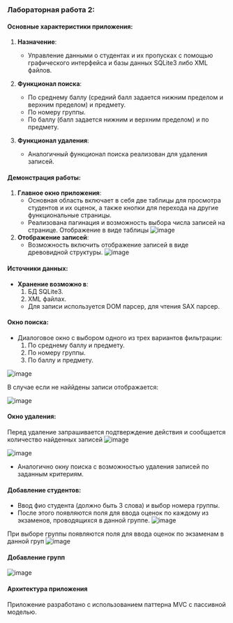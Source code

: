 ### Лабораторная работа 2:

#### Основные характеристики приложения:

1. **Назначение**: 
   - Управление данными о студентах и их пропусках с помощью графического интерфейса и базы данных SQLite3 либо XML файлов.

2. **Функционал поиска**:
   - По среднему баллу (средний балл задается нижним пределом и верхним пределом) и предмету.
   - По номеру группы.
   - По баллу (балл задается нижним и верхним пределом) и по предмету.

3. **Функционал удаления**:
   - Аналогичный функционал поиска реализован для удаления записей.
#### Демонстрация работы:

1. **Главное окно приложения**:
   - Основная область включает в себя две таблицы для просмотра студентов и их оценок, а также кнопки для перехода на другие функциональные страницы.
   - Реализована пагинация и возможность выбора числа записей на странице.
Отображение в виде таблицы
![image](https://github.com/Volodya1000/ppois-2-2024/blob/%D0%94%D0%B8%D1%87%D0%BA%D0%BE%D0%B2%D1%81%D0%BA%D0%B8%D0%B9_%D0%92%D0%BB%D0%B0%D0%B4%D0%B8%D0%BC%D0%B8%D1%80_%D0%90%D0%BD%D0%B4%D1%80%D0%B5%D0%B5%D0%B2%D0%B8%D1%87/Lab_2/images/table.JPG)
2. **Отображение записей**:
   - Возможность включить отображение записей в виде древовидной структуры.
![image](https://github.com/Volodya1000/ppois-2-2024/blob/%D0%94%D0%B8%D1%87%D0%BA%D0%BE%D0%B2%D1%81%D0%BA%D0%B8%D0%B9_%D0%92%D0%BB%D0%B0%D0%B4%D0%B8%D0%BC%D0%B8%D1%80_%D0%90%D0%BD%D0%B4%D1%80%D0%B5%D0%B5%D0%B2%D0%B8%D1%87/Lab_2/images/tree.JPG)
#### Источники данных:

- **Хранение возможно в**:
   1. БД SQLite3.
   2. XML файлах.
   - Для записи используется DOM парсер, для чтения SAX парсер.

#### Окно поиска:

- Диалоговое окно с выбором одного из трех вариантов фильтрации:
   1. По среднему баллу и предмету.
   2. По номеру группы.
   3. По баллу и предмету.
      
![image](https://github.com/Volodya1000/ppois-2-2024/blob/%D0%94%D0%B8%D1%87%D0%BA%D0%BE%D0%B2%D1%81%D0%BA%D0%B8%D0%B9_%D0%92%D0%BB%D0%B0%D0%B4%D0%B8%D0%BC%D0%B8%D1%80_%D0%90%D0%BD%D0%B4%D1%80%D0%B5%D0%B5%D0%B2%D0%B8%D1%87/Lab_2/images/s1.JPG)


В случае если не наййдены записи отображается:

![image](https://github.com/Volodya1000/ppois-2-2024/blob/%D0%94%D0%B8%D1%87%D0%BA%D0%BE%D0%B2%D1%81%D0%BA%D0%B8%D0%B9_%D0%92%D0%BB%D0%B0%D0%B4%D0%B8%D0%BC%D0%B8%D1%80_%D0%90%D0%BD%D0%B4%D1%80%D0%B5%D0%B5%D0%B2%D0%B8%D1%87/Lab_2/images/notfound.JPG)
#### Окно удаления:
Перед удаление запрашивается подтверждение действия и сообщается количество найденных записей
![image](https://github.com/Volodya1000/ppois-2-2024/blob/%D0%94%D0%B8%D1%87%D0%BA%D0%BE%D0%B2%D1%81%D0%BA%D0%B8%D0%B9_%D0%92%D0%BB%D0%B0%D0%B4%D0%B8%D0%BC%D0%B8%D1%80_%D0%90%D0%BD%D0%B4%D1%80%D0%B5%D0%B5%D0%B2%D0%B8%D1%87/Lab_2/images/del.JPG)

![image](https://github.com/Volodya1000/ppois-2-2024/blob/%D0%94%D0%B8%D1%87%D0%BA%D0%BE%D0%B2%D1%81%D0%BA%D0%B8%D0%B9_%D0%92%D0%BB%D0%B0%D0%B4%D0%B8%D0%BC%D0%B8%D1%80_%D0%90%D0%BD%D0%B4%D1%80%D0%B5%D0%B5%D0%B2%D0%B8%D1%87/Lab_2/images/s3.JPG)
- Аналогично окну поиска с возможностью удаления записей по заданным критериям.

#### Добавление студентов:

- Ввод фио студента (должно быть 3 слова) и выбор номера группы.
- После этого появляются поля для ввода оценок по каждому из экзаменов, проводящихся в данной группе.
![image](https://github.com/Volodya1000/ppois-2-2024/blob/%D0%94%D0%B8%D1%87%D0%BA%D0%BE%D0%B2%D1%81%D0%BA%D0%B8%D0%B9_%D0%92%D0%BB%D0%B0%D0%B4%D0%B8%D0%BC%D0%B8%D1%80_%D0%90%D0%BD%D0%B4%D1%80%D0%B5%D0%B5%D0%B2%D0%B8%D1%87/Lab_2/images/add_student.JPG)


При выборе группы появляются поля для ввода оценок по экзаменам в данной груп
![image](https://github.com/Volodya1000/ppois-2-2024/blob/%D0%94%D0%B8%D1%87%D0%BA%D0%BE%D0%B2%D1%81%D0%BA%D0%B8%D0%B9_%D0%92%D0%BB%D0%B0%D0%B4%D0%B8%D0%BC%D0%B8%D1%80_%D0%90%D0%BD%D0%B4%D1%80%D0%B5%D0%B5%D0%B2%D0%B8%D1%87/Lab_2/images/add_student1.JPG)

#### Добавление групп 
![image](https://github.com/Volodya1000/ppois-2-2024/blob/%D0%94%D0%B8%D1%87%D0%BA%D0%BE%D0%B2%D1%81%D0%BA%D0%B8%D0%B9_%D0%92%D0%BB%D0%B0%D0%B4%D0%B8%D0%BC%D0%B8%D1%80_%D0%90%D0%BD%D0%B4%D1%80%D0%B5%D0%B5%D0%B2%D0%B8%D1%87/Lab_2/images/addgroupJPG.JPG)


#### Архитектура приложения
Приложение разработано с использованием паттерна MVC с пассивной моделью.
